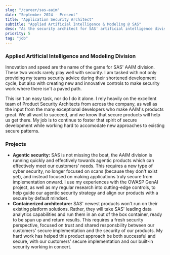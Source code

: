 ```yaml
---
slug: "/career/sas-aaim"
date: "September 2024 - Present"
title: "Application Security Architect"
subtitle: "Applied Artificial Intelligence & Modeling @ SAS"
desc: "As the security architect for SAS' artificial intelligence division, I am responsible for the secure design and innovation behind our cutting-edge artificial intelligence systems. LLMs are just the beginning, as SAS' existing industry leadering data analytics must adopt the new paradigm of AI systems. I am leading the charge to further separate SAS' products from the pack, and ensure the secure, responsible use of AI to delineate our offerings in the marketplace."
priority: 5
tag: "job"
---
```


### Applied Artificial Intelligence and Modeling Division

Innovation and speed are the name of the game for SAS' AAIM division. These two words rarely play well with security. I am tasked with not only providing my teams security advice during their shortened development cycle, but also with creating new and innovative controls to make security work where there isn't a paved path. 

This isn't an easy task, nor do I do it alone. I rely heavily on the excellent team of Product Security Architects from across the company, as well as the input from the many exceptional developers who make AAIM's products great. We all want to succeed, and we know that secure products will help us get there. My job is to continue to foster that spirit of secure development while working hard to accomodate new approaches to existing secure patterns.


### Projects
- **Agentic security:** SAS is not missing the boat, the AAIM division is running quickly and effectively towards agentic products which can effectively meet our customers' needs. This requires a new type of cyber security, no longer focused on scans (because they don't exist yet), and instead focused on making applications truly secure from implementation onward. I use my experiences with the OWASP GenAI project, as well as my regular research into cutting-edge controls, to help guide our agentic security strategy and align our products with a secure by default mindset.
- **Containerized architecture:** SAS' newest products won't run on their existing platform solutions. Rather, they will take SAS' leading data analytics capabilities and run them in an out of the box container, ready to be spun up and return results. This requires a fresh security perspective, focused on trust and shared responsbility between our customers' secure implementation and the security of our products. My hard work has helped this product approach be both successful and secure, with our customers' secure implementation and our built-in security working in concert.